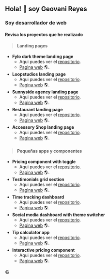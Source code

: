  ## Hola! 👋 soy **Geovani Reyes** 
### Soy desarrollador de web

#### Revisa los proyectos que he realizado

> #### Landing pages

- **Fylo dark theme landing page**
    - Aqui puedes ver el [repositorio](https://github.com/kautukkundan/Awesome-Profile-README-templates).
    - [Pagina web](https://gio2392.github.io/fylo-landing-page/) 🌎.
 - **Loopstudios landing page**
    - Aqui puedes ver el [repositorio](https://github.com/Gio2392/loopstudios).
    - [Pagina web](https://gio2392.github.io/loopstudios/) 🌎.
- **Sunnyside agency landing page**
    - Aqui puedes ver el [repositorio](https://github.com/Gio2392/sunnyside).
    - [Pagina web](https://gio2392.github.io/sunnyside/) 🌎.
- **Restaurant landing page**
    - Aqui puedes ver el [repositorio](https://github.com/Gio2392/restaurante).
    - [Pagina web](https://gio2392.github.io/restaurante/) 🌎.
- **Accessory Shop landing page**
    - Aqui puedes ver el [repositorio](https://github.com/Gio2392/accessory-shop).
    - [Pagina web](https://gio2392.github.io/accessory-shop/) 🌎.

> #### Pequeñas apps y componentes

- **Pricing component with toggle**
    - Aqui puedes ver el [repositorio](https://github.com/Gio2392/pricing-component).
    - [Pagina web](https://gio2392.github.io/pricing-component/) 🌎.
- **Testimonials grid section**
    - Aqui puedes ver el [repositorio](https://github.com/Gio2392/testimonial-grid).
    - [Pagina web](https://gio2392.github.io/testimonial-grid/) 🌎.
- **Time tracking dashboard**
    - Aqui puedes ver el [repositorio](https://github.com/Gio2392/Time-tracking-dashboard).
    - [Pagina web](https://gio2392.github.io/Time-tracking-dashboard/) 🌎.
- **Social media dashboard with theme switcher**
    - Aqui puedes ver el [repositorio](https://github.com/Gio2392/social-media-dashboard).
    - [Pagina web](https://gio2392.github.io/social-media-dashboard/) 🌎.
- **Tip calculator app**
    - Aqui puedes ver el [repositorio](https://github.com/Gio2392/tip-calculator-app).
    - [Pagina web](https://gio2392.github.io/tip-calculator-app/) 🌎.
- **Interactive pricing component**
    - Aqui puedes ver el [repositorio](https://github.com/Gio2392/Interactive_pricing).
    - [Pagina web](https://gio2392.github.io/Interactive_pricing/) 🌎.

😃



<!--
**Gio2392/Gio2392** is a ✨ _special_ ✨ repository because its `README.md` (this file) appears on your GitHub profile.

Here are some ideas to get you started:

- 🔭 I’m currently working on ...
- 🌱 I’m currently learning ...
- 👯 I’m looking to collaborate on ...
- 🤔 I’m looking for help with ...
- 💬 Ask me about ...
- 📫 How to reach me: ...
- 😄 Pronouns: ...
- ⚡ Fun fact: ...
-->
